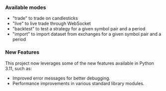 
### Available modes

- "trade" to trade on candlesticks
- "live" to live trade through WebSocket
- "backtest" to test a strategy for a given symbol pair and a period
- "import" to import dataset from exchanges for a given symbol pair and a period

### New Features

This project now leverages some of the new features available in Python 3.11, such as:
- Improved error messages for better debugging.
- Performance improvements in various standard library modules.